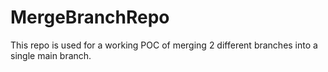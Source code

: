 # MergeBranchRepo
This repo is used for a working POC of merging 2 different branches into a single main branch.
